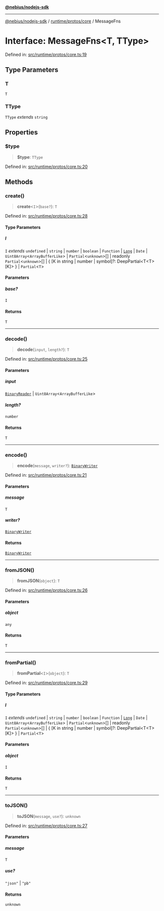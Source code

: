 [**@nebius/nodejs-sdk**](../../../../README.md)

---

[@nebius/nodejs-sdk](../../../../README.md) / [runtime/protos/core](../README.md) / MessageFns

# Interface: MessageFns\<T, TType\>

Defined in: [src/runtime/protos/core.ts:19](https://github.com/nebius/nodejs-sdk/blob/b305f8e478cb0251c26d73900b264b3bd9a5cc58/src/runtime/protos/core.ts#L19)

## Type Parameters

### T

`T`

### TType

`TType` _extends_ `string`

## Properties

### $type

> **$type**: `TType`

Defined in: [src/runtime/protos/core.ts:20](https://github.com/nebius/nodejs-sdk/blob/b305f8e478cb0251c26d73900b264b3bd9a5cc58/src/runtime/protos/core.ts#L20)

## Methods

### create()

> **create**\<`I`\>(`base?`): `T`

Defined in: [src/runtime/protos/core.ts:28](https://github.com/nebius/nodejs-sdk/blob/b305f8e478cb0251c26d73900b264b3bd9a5cc58/src/runtime/protos/core.ts#L28)

#### Type Parameters

##### I

`I` _extends_ `undefined` \| `string` \| `number` \| `boolean` \| `Function` \| [`Long`](../classes/Long.md) \| `Date` \| `Uint8Array`\<`ArrayBufferLike`\> \| `Partial`\<`unknown`\>[] \| readonly `Partial`\<`unknown`\>[] \| \{ \[K in string \| number \| symbol\]?: DeepPartial\<T\<T\>\[K\]\> \} \| `Partial`\<`T`\>

#### Parameters

##### base?

`I`

#### Returns

`T`

---

### decode()

> **decode**(`input`, `length?`): `T`

Defined in: [src/runtime/protos/core.ts:25](https://github.com/nebius/nodejs-sdk/blob/b305f8e478cb0251c26d73900b264b3bd9a5cc58/src/runtime/protos/core.ts#L25)

#### Parameters

##### input

[`BinaryReader`](../classes/BinaryReader.md) | `Uint8Array`\<`ArrayBufferLike`\>

##### length?

`number`

#### Returns

`T`

---

### encode()

> **encode**(`message`, `writer?`): [`BinaryWriter`](../classes/BinaryWriter.md)

Defined in: [src/runtime/protos/core.ts:21](https://github.com/nebius/nodejs-sdk/blob/b305f8e478cb0251c26d73900b264b3bd9a5cc58/src/runtime/protos/core.ts#L21)

#### Parameters

##### message

`T`

##### writer?

[`BinaryWriter`](../classes/BinaryWriter.md)

#### Returns

[`BinaryWriter`](../classes/BinaryWriter.md)

---

### fromJSON()

> **fromJSON**(`object`): `T`

Defined in: [src/runtime/protos/core.ts:26](https://github.com/nebius/nodejs-sdk/blob/b305f8e478cb0251c26d73900b264b3bd9a5cc58/src/runtime/protos/core.ts#L26)

#### Parameters

##### object

`any`

#### Returns

`T`

---

### fromPartial()

> **fromPartial**\<`I`\>(`object`): `T`

Defined in: [src/runtime/protos/core.ts:29](https://github.com/nebius/nodejs-sdk/blob/b305f8e478cb0251c26d73900b264b3bd9a5cc58/src/runtime/protos/core.ts#L29)

#### Type Parameters

##### I

`I` _extends_ `undefined` \| `string` \| `number` \| `boolean` \| `Function` \| [`Long`](../classes/Long.md) \| `Date` \| `Uint8Array`\<`ArrayBufferLike`\> \| `Partial`\<`unknown`\>[] \| readonly `Partial`\<`unknown`\>[] \| \{ \[K in string \| number \| symbol\]?: DeepPartial\<T\<T\>\[K\]\> \} \| `Partial`\<`T`\>

#### Parameters

##### object

`I`

#### Returns

`T`

---

### toJSON()

> **toJSON**(`message`, `use?`): `unknown`

Defined in: [src/runtime/protos/core.ts:27](https://github.com/nebius/nodejs-sdk/blob/b305f8e478cb0251c26d73900b264b3bd9a5cc58/src/runtime/protos/core.ts#L27)

#### Parameters

##### message

`T`

##### use?

`"json"` | `"pb"`

#### Returns

`unknown`
